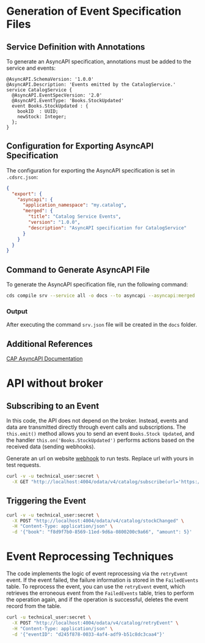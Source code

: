 # Generation of Event Specification Files

## Service Definition with Annotations
To generate an AsyncAPI specification, annotations must be added to the service and events:

```cds
@AsyncAPI.SchemaVersion: '1.0.0'
@AsyncAPI.Description: 'Events emitted by the CatalogService.'
service CatalogService {
  @AsyncAPI.EventSpecVersion: '2.0'
  @AsyncAPI.EventType: 'Books.StockUpdated'
  event Books.StockUpdated : {
    bookID  : UUID;
    newStock: Integer;
  };
}
```

## Configuration for Exporting AsyncAPI Specification

The configuration for exporting the AsyncAPI specification is set in `.cdsrc.json`:

```json
{
  "export": {
    "asyncapi": {
      "application_namespace": "my.catalog",
      "merged": {
        "title": "Catalog Service Events",
        "version": "1.0.0",
        "description": "AsyncAPI specification for CatalogService"
      }
    }
  }
}
```

## Command to Generate AsyncAPI File

To generate the AsyncAPI specification file, run the following command:

```sh
cds compile srv --service all -o docs --to asyncapi --asyncapi:merged
```

### Output
After executing the command `srv.json` file will be created in the `docs` folder.

## Additional References
[CAP AsyncAPI Documentation](https://cap.cloud.sap/docs/advanced/publishing-apis/asyncapi)

# API without broker 

## Subscribing to an Event

In this code, the API does not depend on the broker. Instead, events and data are transmitted directly through event calls and subscriptions. The `this.emit()` method allows you to send an event `Books.Stock Updated`, and the handler `this.on('Books.StockUpdated')` performs actions based on the received data (sending webhooks).

Generate an url on website [webhook](https://webhook.site/) to run tests.
Replace url with yours in test requests.

```bash
curl -v -u technical_user:secret \
  -X GET "http://localhost:4004/odata/v4/catalog/subscribe(url='https://webhook.site/16adf145-da55-40e3-b662-37409c6f1a99',event='Books.StockUpdated')"
```

## Triggering the Event

```bash
curl -v -u technical_user:secret \
  -X POST "http://localhost:4004/odata/v4/catalog/stockChanged" \
  -H "Content-Type: application/json" \
  -d '{"book": "f8d9f7b0-8569-11ed-9d6a-0800200c9a66", "amount": 5}'
```

# Event Reprocessing Techniques

The code implements the logic of event reprocessing via the `retryEvent` event. If the event failed, the failure information is stored in the `FailedEvents` table. To reprocess the event, you can use the `retryEvent` event, which retrieves the erroneous event from the `FailedEvents` table, tries to perform the operation again, and if the operation is successful, deletes the event record from the table.

```bash
curl -u technical_user:secret \
  -X POST "http://localhost:4004/odata/v4/catalog/retryEvent" \
  -H "Content-Type: application/json" \
  -d '{"eventID": "d245f878-0033-4af4-adf9-b51c8dc3caa4"}'
```

